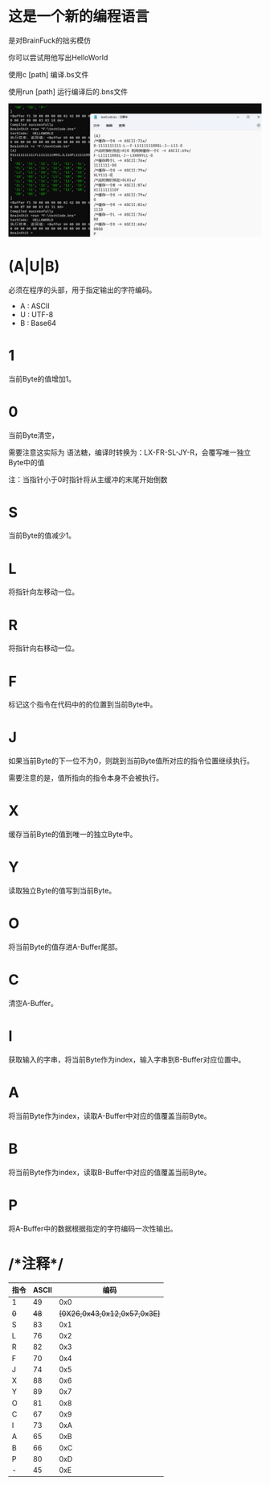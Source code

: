 # 这是一个新的编程语言

是对BrainFuck的拙劣模仿

你可以尝试用他写出HelloWorld

使用c [path] 编译.bs文件

使用run [path] 运行编译后的.bns文件

![helloWorld](./helloWorld.png)



# \(A|U|B\) 

<!-- 0xF1|0xF2|0xF3 -->

必须在程序的头部，用于指定输出的字符编码。

- A : ASCII
- U : UTF-8
- B : Base64

# 1

<!--49 0x0-->

当前Byte的值增加1。

# 0

<!--48 [0X26,0x43,0x12,0x57,0x3E]-->

当前Byte清空，

需要注意这实际为 语法糖，编译时转换为：LX-FR-SL-JY-R，会覆写唯一独立Byte中的值

注：当指针小于0时指针将从主缓冲的末尾开始倒数

# S

<!--83 0x1-->

当前Byte的值减少1。

# L

<!--76 0x2-->

将指针向左移动一位。

# R

<!--82 0x3-->

将指针向右移动一位。

# F

<!--70 0x4-->

标记这个指令在代码中的的位置到当前Byte中。

# J

<!--74 0x5-->

如果当前Byte的下一位不为0，则跳到当前Byte值所对应的指令位置继续执行。

需要注意的是，值所指向的指令本身不会被执行。

# X

<!--88 0x6-->

缓存当前Byte的值到唯一的独立Byte中。

# Y

<!--89 0x7-->

读取独立Byte的值写到当前Byte。

# O

<!--81 0x8-->

将当前Byte的值存进A-Buffer尾部。

# C

<!--67 0x9-->

清空A-Buffer。

# I

<!--73 0xA-->

获取输入的字串，将当前Byte作为index，输入字串到B-Buffer对应位置中。

# A

<!--65 0xB-->

将当前Byte作为index，读取A-Buffer中对应的值覆盖当前Byte。

# B

<!--66 0xC-->

将当前Byte作为index，读取B-Buffer中对应的值覆盖当前Byte。

#  P

<!--80 0xD-->

将A-Buffer中的数据根据指定的字符编码一次性输出。



<!--0xE不会被运行，当数据长度出现半个Byte时会使用0xE填充-->



# /\*注释*/



| 指令  | ASCII  | 编码                           |
| :---- | :----- | ------------------------------ |
| 1     | 49     | 0x0                            |
| ~~0~~ | ~~48~~ | ~~[0X26,0x43,0x12,0x57,0x3E]~~ |
| S     | 83     | 0x1                            |
| L     | 76     | 0x2                            |
| R     | 82     | 0x3                            |
| F     | 70     | 0x4                            |
| J     | 74     | 0x5                            |
| X     | 88     | 0x6                            |
| Y     | 89     | 0x7                            |
| O     | 81     | 0x8                            |
| C     | 67     | 0x9                            |
| I     | 73     | 0xA                            |
| A     | 65     | 0xB                            |
| B     | 66     | 0xC                            |
| P     | 80     | 0xD                            |
| -     | 45     | 0xE                            |

